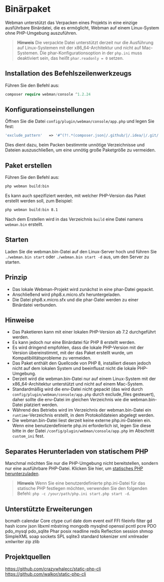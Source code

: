 # Binärpaket

Webman unterstützt das Verpacken eines Projekts in eine einzige ausführbare Binärdatei, die es ermöglicht, Webman auf einem Linux-System ohne PHP-Umgebung auszuführen.

> **Hinweis**
> Die verpackte Datei unterstützt derzeit nur die Ausführung auf Linux-Systemen mit der x86_64-Architektur und nicht auf Mac-Systemen.
> Die phar-Konfigurationsoption in der `php.ini` muss deaktiviert sein, das heißt `phar.readonly = 0` setzen.

## Installation des Befehlszeilenwerkzeugs
Führen Sie den Befehl aus:
```php
composer require webman/console ^1.2.24
```

## Konfigurationseinstellungen
Öffnen Sie die Datei `config/plugin/webman/console/app.php` und legen Sie fest:
```php
'exclude_pattern'   => '#^(?!.*(composer.json|/.github/|/.idea/|/.git/|/.setting/|/runtime/|/vendor-bin/|/build/|vendor/webman/admin))(.*)$#'
```
Dies dient dazu, beim Packen bestimmte unnötige Verzeichnisse und Dateien auszuschließen, um eine unnötig große Paketgröße zu vermeiden.

## Paket erstellen
Führen Sie den Befehl aus:
```bash
php webman build:bin
```
Es kann auch spezifiziert werden, mit welcher PHP-Version das Paket erstellt werden soll, zum Beispiel:
```bash
php webman build:bin 8.1
```

Nach dem Erstellen wird in das Verzeichnis `build` eine Datei namens `webman.bin` erstellt.

## Starten
Laden Sie die webman.bin-Datei auf den Linux-Server hoch und führen Sie `./webman.bin start` oder `./webman.bin start -d` aus, um den Server zu starten.

## Prinzip
* Das lokale Webman-Projekt wird zunächst in eine phar-Datei gepackt.
* Anschließend wird php8.x.micro.sfx heruntergeladen.
* Die Datei php8.x.micro.sfx und die phar-Datei werden zu einer Binärdatei verbunden.

## Hinweise
* Das Paketieren kann mit einer lokalen PHP-Version ab 7.2 durchgeführt werden.
* Es kann jedoch nur eine Binärdatei für PHP 8 erstellt werden.
* Es wird dringend empfohlen, dass die lokale PHP-Version mit der Version übereinstimmt, mit der das Paket erstellt wurde, um Kompatibilitätsprobleme zu vermeiden.
* Das Paket enthält den Quellcode von PHP 8, installiert diesen jedoch nicht auf dem lokalen System und beeinflusst nicht die lokale PHP-Umgebung.
* Derzeit wird die webman.bin-Datei nur auf einem Linux-System mit der x86_64-Architektur unterstützt und nicht auf einem Mac-System.
* Standardmäßig wird die env-Datei nicht gepackt (das wird durch `config/plugin/webman/console/app.php` durch exclude_files gesteuert), daher sollte die env-Datei im gleichen Verzeichnis wie die webman.bin-Datei platziert werden.
* Während des Betriebs wird im Verzeichnis der webman.bin-Datei ein `runtime`-Verzeichnis erstellt, in dem Protokolldateien abgelegt werden.
* Die webman.bin-Datei liest derzeit keine externe php.ini-Dateien ein. Wenn eine benutzerdefinierte php.ini erforderlich ist, legen Sie diese bitte in der Datei `/config/plugin/webman/console/app.php` im Abschnitt `custom_ini` fest.

## Separates Herunterladen von statischem PHP
Manchmal möchten Sie nur die PHP-Umgebung nicht bereitstellen, sondern nur eine ausführbare PHP-Datei. Klicken Sie hier, um [statisches PHP herunterzuladen](https://www.workerman.net/download).

> **Hinweis**
> Wenn Sie eine benutzerdefinierte php.ini-Datei für das statische PHP festlegen möchten, verwenden Sie den folgenden Befehl: `php -c /your/path/php.ini start.php start -d`.

## Unterstützte Erweiterungen
bcmath
calendar
Core
ctype
curl
date
dom
event
exif
FFI
fileinfo
filter
gd
hash
iconv
json
libxml
mbstring
mongodb
mysqlnd
openssl
pcntl
pcre
PDO
pdo_mysql
pdo_sqlite
Phar
posix
readline
redis
Reflection
session
shmop
SimpleXML
soap
sockets
SPL
sqlite3
standard
tokenizer
xml
xmlreader
xmlwriter
zip
zlib

## Projektquellen
https://github.com/crazywhalecc/static-php-cli
https://github.com/walkor/static-php-cli
